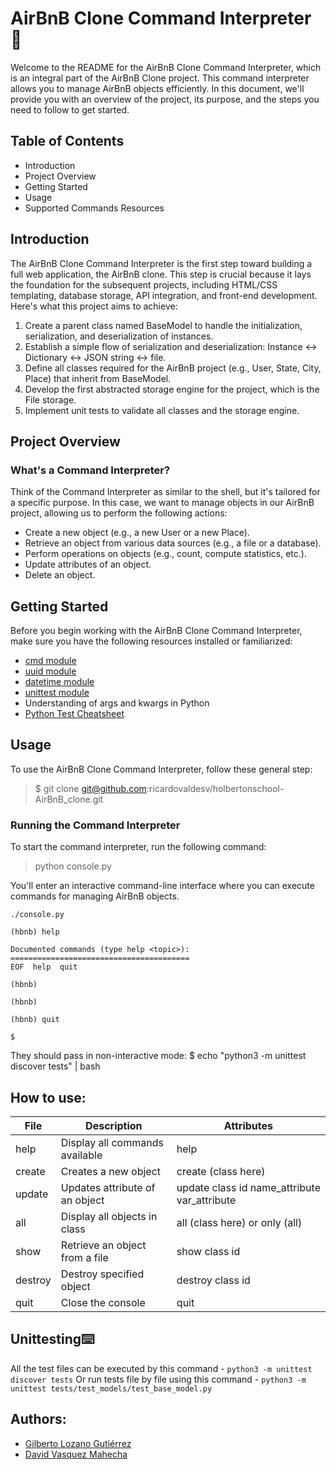 # AirBnB Clone Command Interpreter :department_store:
Welcome to the README for the AirBnB Clone Command Interpreter, which is an integral part of the AirBnB Clone project. This command interpreter allows you to manage AirBnB objects efficiently. In this document, we'll provide you with an overview of the project, its purpose, and the steps you need to follow to get started.

## Table of Contents
- Introduction
- Project Overview
- Getting Started
- Usage
- Supported Commands
Resources

## Introduction
The AirBnB Clone Command Interpreter is the first step toward building a full web application, the AirBnB clone. This step is crucial because it lays the foundation for the subsequent projects, including HTML/CSS templating, database storage, API integration, and front-end development. Here's what this project aims to achieve:

1. Create a parent class named BaseModel to handle the initialization, serialization, and deserialization of instances.
2. Establish a simple flow of serialization and deserialization: Instance <-> Dictionary <-> JSON string <-> file.
3. Define all classes required for the AirBnB project (e.g., User, State, City, Place) that inherit from BaseModel.
4. Develop the first abstracted storage engine for the project, which is the File storage.
5. Implement unit tests to validate all classes and the storage engine.

## Project Overview
### What's a Command Interpreter?
Think of the Command Interpreter as similar to the shell, but it's tailored for a specific purpose. In this case, we want to manage objects in our AirBnB project, allowing us to perform the following actions:

- Create a new object (e.g., a new User or a new Place).
- Retrieve an object from various data sources (e.g., a file or a database).
- Perform operations on objects (e.g., count, compute statistics, etc.).
- Update attributes of an object.
- Delete an object.

## Getting Started
Before you begin working with the AirBnB Clone Command Interpreter, make sure you have the following resources installed or familiarized:

- [cmd module](https://docs.python.org/3/library/cmd.html)
- [uuid module](https://docs.python.org/3/library/uuid.html)
- [datetime module](https://docs.python.org/3/library/datetime.html)
- [unittest module](https://docs.python.org/3/library/unittest.html)
- Understanding of args and kwargs in Python
- [Python Test Cheatsheet](https://realpython.com/python-testing/)
  
## Usage
To use the AirBnB Clone Command Interpreter, follow these general step:
> $ git clone git@github.com:ricardovaldesv/holbertonschool-AirBnB_clone.git

### Running the Command Interpreter
To start the command interpreter, run the following command:

> python console.py

You'll enter an interactive command-line interface where you can execute commands for managing AirBnB objects.

```
./console.py

(hbnb) help

Documented commands (type help <topic>):
======================================== 
EOF  help  quit

(hbnb)

(hbnb)

(hbnb) quit

$
```
They should pass in non-interactive mode: $ echo "python3 -m unittest discover tests" | bash

## How to use:

| File   | Description                         | Attributes                               |
|--------|-------------------------------------|------------------------------------------|
| help   | Display all commands available      | help                                     |
| create | Creates a new object                | create (class here)                     |
| update | Updates attribute of an object     | update class id name_attribute var_attribute |
| all    | Display all objects in class        | all (class here) or only (all)          |
| show   | Retrieve an object from a file      | show class id                           |
| destroy | Destroy specified object            | destroy class id                        |
| quit   | Close the console                   | quit                                     |

## Unittesting:keyboard:
All the test files can be executed by this command -
```python3 -m unittest discover tests```
Or run tests file by file using this command -
```python3 -m unittest tests/test_models/test_base_model.py```

## Authors:
- [Gilberto Lozano Gutiérrez](AUTHORS#nombre-del-autor-1)
- [David Vasquez Mahecha](AUTHORS#nombre-del-autor-2)
